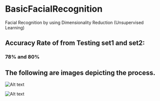 # BasicFacialRecognition
Facial Recognition by using Dimensionality Reduction (Unsupervised Learning)


## Accuracy Rate of from Testing set1 and set2:
### 78% and 80%

## The following are images depicting the process.

 ![Alt text](https://github.com/BhekimpiloNdhlela/BasicFacialRecognition/results/results_set1.png)
 
 ![Alt text](https://github.com/BhekimpiloNdhlela/BasicFacialRecognition/results/results_set2.png)
